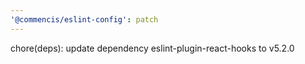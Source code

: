 ```yaml
---
'@commencis/eslint-config': patch
---
```


chore(deps): update dependency eslint-plugin-react-hooks to v5.2.0

